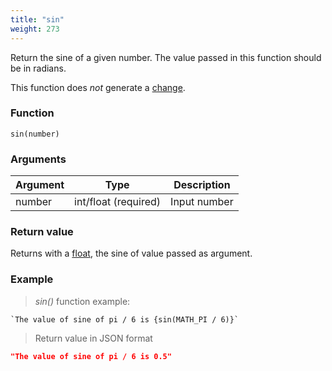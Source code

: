 ```yaml
---
title: "sin"
weight: 273
---
```


Return the sine of a given number. The value passed in this function should be in radians.

This function does *not* generate a [change](../../../overview/changes).

### Function

`sin(number)`

### Arguments

Argument | Type                 | Description
-------- | -------------------- | ------------
number   | int/float (required) | Input number

### Return value

Returns with a [float](../../../data-types/float), the sine of value passed as argument.

### Example

> _sin()_ function example:

```thingsdb,json_response
`The value of sine of pi / 6 is {sin(MATH_PI / 6)}`
```

> Return value in JSON format

```json
"The value of sine of pi / 6 is 0.5"
```
